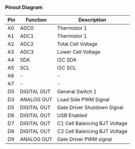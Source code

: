 ### Pinout Diagram

| Pin | Function      | Description                        |
|-----|---------------|------------------------------------|
| A0  | ADC0          | Thermistor 1                       |
| A1  | ADC1          | Thermistor 1                       |
| A2  | ADC2          | Total Cell Voltage                 |
| A3  | ADC3          | Lower Cell Voltage                 |
| A4  | SDA           | I2C SDA                            |
| A5  | SCL           | I2C SCL                            |
| A6  | -             | -                                  |
| A7  | -             | -                                  |
| D0  | DIGITAL OUT   | General Switch 1                   |
| D3  | ANALOG OUT    | Load Side PWM Signal               |
| D5  | DIGITAL OUT   | Gate Driver Shutdown Signal        |
| D6  | DIGITAL OUT   | USB Enabled                        |
| D7  | DIGITAL OUT   | C1 Cell Balancing BJT Voltage      |
| D8  | DIGITAL OUT   | C2 Cell Balancing BJT Voltage      |
| D9  | ANALOG OUT    | Gate Driver PWM signal             |
